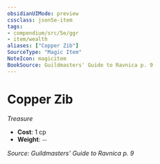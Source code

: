 ```yaml
---
obsidianUIMode: preview
cssclass: json5e-item
tags:
- compendium/src/5e/ggr
- item/wealth
aliases: ["Copper Zib"]
SourceType: "Magic Item"
NoteIcon: magicitem
BookSource: Guildmasters' Guide to Ravnica p. 9
---
```

# Copper Zib
*Treasure*  

- **Cost**: 1 cp
- **Weight**: ⏤

*Source: Guildmasters' Guide to Ravnica p. 9*
